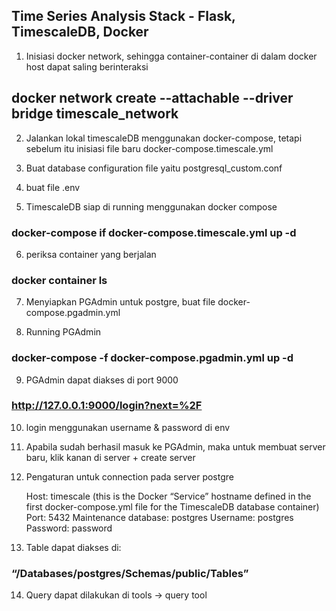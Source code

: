 ## Time Series Analysis Stack - Flask, TimescaleDB, Docker

1. Inisiasi docker network, sehingga container-container di dalam docker host dapat saling berinteraksi

## docker network create --attachable --driver bridge timescale_network

2. Jalankan lokal timescaleDB menggunakan docker-compose, tetapi sebelum itu inisiasi file baru docker-compose.timescale.yml

3. Buat database configuration file yaitu postgresql_custom.conf

4. buat file .env

5. TimescaleDB siap di running menggunakan docker compose

### docker-compose if docker-compose.timescale.yml up -d

6. periksa container yang berjalan

### docker container ls

7. Menyiapkan PGAdmin untuk postgre, buat file docker-compose.pgadmin.yml

8. Running PGAdmin

### docker-compose -f docker-compose.pgadmin.yml up -d

9. PGAdmin dapat diakses di port 9000

### http://127.0.0.1:9000/login?next=%2F

10. login menggunakan username & password di env

11. Apabila sudah berhasil masuk ke PGAdmin, maka untuk membuat server baru, klik kanan di server + create server

12. Pengaturan untuk connection pada server postgre

    Host: timescale (this is the Docker “Service” hostname defined in the first docker-compose.yml file for the TimescaleDB database container)
    Port: 5432
    Maintenance database: postgres
    Username: postgres
    Password: password

13. Table dapat diakses di:

### “/Databases/postgres/Schemas/public/Tables”

14. Query dapat dilakukan di tools -> query tool

